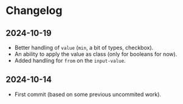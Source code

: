 # Changelog

## 2024-10-19

- Better handling of `value` (`min`, a bit of types, checkbox).
- An ability to apply the value as class (only for booleans for now).
- Added handling for `from` on the `input-value`.

## 2024-10-14

- First commit (based on some previous uncommited work).
